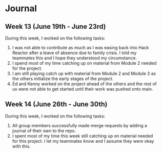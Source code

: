 # Journal

## Week 13 (June 19th - June 23rd)
During this week, I worked on the following tasks:

1. I was not able to contribute as much as I was easing back into Hack Reactor after a leave of absence due to family crisis. I told my teammates this and I hope they understood my circumstance. 
2. I spend most of my time catching up on material from Module 2 needed for the project.
3. I am still playing catch up with material from Module 2 and Module 3 as the others initialize the early stages of the project. 
4. Ed and Kenny worked on the project ahead of the others and the rest of us were not able to get started until their work was pushed onto main.

## Week 14 (June 26th - June 30th)
During this week, I worked on the following tasks:
1. All group members successfully made merge requests by adding a journal of their own to the repo.
2. I spent most of my time this week still catching up on material needed for this project. I let my teammates know and I assume they were okay with this. 